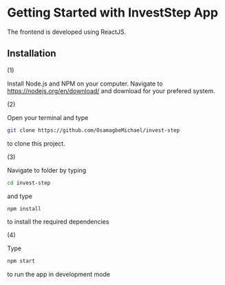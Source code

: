 # Getting Started with InvestStep App



The frontend is developed using ReactJS.

## Installation

(1)

Install Node.js and NPM on your computer.
Navigate to https://nodejs.org/en/download/ and download for your prefered system.

(2)

Open your terminal and type

```bash
git clone https://github.com/OsamagbeMichael/invest-step
```
to clone this project.

(3)

Navigate to folder by typing
```bash
cd invest-step
``` 
and type

```bash
npm install
``` 
to install the required dependencies

(4)

Type 

```bash
npm start
``` 
to run the app in development mode
